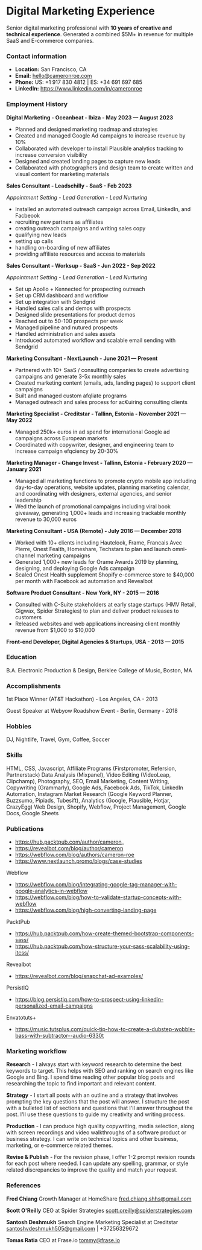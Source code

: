 # Digital Marketing Experience

Senior digital marketing professional with **10 years of creative and technical experience**. Generated a combined $5M+ in revenue for multiple SaaS and E-commerce companies.

### Contact information

- **Location:** San Francisco, CA
- **Email:** hello@cameronroe.com
- **Phone:** US: +1 917 830 4812 | ES: +34 691 697 685
- **LinkedIn:** https://www.linkedin.com/in/cameronroe

### Employment History

**Digital Marketing - Oceanbeat - Ibiza - May 2023 — August 2023**

- Planned and designed marketing roadmap and strategies
- Created and managed Google Ad campaigns to increase revenue by 10%
- Collaborated with developer to install Plausible analytics tracking to increase 
conversion visibility
- Designed and created landing pages to capture new leads
- Collaborated with photographers and design team to create written and visual 
content for marketing materials

**Sales Consultant - Leadschilly - SaaS - Feb 2023**

_Appointment Setting - Lead Generation - Lead Nurturing_

- Installed an automated outreach campaign across Email, LinkedIn, and Facbeook
- recruiting new partners as affiliates
- creating outreach campaigns and writing sales copy
- qualifying new leads
- setting up calls
- handling on-boarding of new affiliates
- providing affiliate resources and access to materials

**Sales Consultant - Worksup - SaaS - Jun 2022 - Sep 2022**

_Appointment Setting - Lead Generation - Lead Nurturing_

- Set up Apollo + Kennected for prospecting outreach
- Set up CRM dashboard and workflow
- Set up integration with Sendgrid
- Handled sales calls and demos with prospects
- Designed slide presentations for product demos
- Reached out to 50-100 prospects per week
- Managed pipeline and nutured prospects
- Handled administration and sales assets
- Introduced automated workflow and scalable email sending with Sendgrid

**Marketing Consultant - NextLaunch - June 2021 — Present**

- Partnered with 10+ SaaS / consulting companies to create advertising campaigns and generate 3-5x monthly sales
- Created marketing content (emails, ads, landing pages) to support client campaigns
- Built and managed custom afqliate programs
- Managed outreach and sales process for ac€uiring consulting clients

**Marketing Specialist - Creditstar - Tallinn, Estonia - November 2021 — May 2022**

- Managed 250k+ euros in ad spend for international Google ad campaigns across European markets
- Coordinated with copywriter, designer, and engineering team to increase campaign efqciency by 20-30%

**Marketing Manager - Change Invest - Tallinn, Estonia - February 2020 — January 2021**

- Managed all marketing functions to promote crypto mobile app including day-to-day operations, website updates, planning marketing calendar, and coordinating with designers, external agencies, and senior leadership
- Wed the launch of promotional campaigns including viral book giveaway, generating 1,000+ leads and increasing trackable monthly revenue to 30,000 euros

**Marketing Consultant - USA (Remote) - July 2016 — December 2018**

- Worked with 10+ clients including Hautelook, Frame, Francais Avec Pierre, 
Onest Fealth, Homeshare, Techstars to plan and launch omni-channel marketing campaigns
- Generated 1,000+ new leads for Orame Awards 2019 by planning, designing, and deploying Google Ads campaign
- Scaled Onest Health supplement Shopify e-commerce store to $40,000 per month 
with Facebook ad automation and Revealbot

**Software Product Consultant - New York, NY - 2015 — 2016**

- Consulted with C-Suite stakeholders at early stage startups (HMV Retail, Gigwax, 
Spider Strategies) to plan and deliver product releases to customers
- Released websites and web applications increasing client monthly revenue from 
$1,000 to $10,000

**Front-end Developer, Digital Agencies & Startups, USA - 2013 — 2015**

### Education

B.A. Electronic Production & Design, Berklee College of Music, Boston, MA

### Accomplishments

1st Place Winner (AT&T Hackathon) - Los Angeles, CA - 2013

Guest Speaker at Webyow Roadshow Event - Berlin, Germany - 2018

### Hobbies

DJ, Nightlife, Travel, Gym, Coffee, Soccer

### Skills

HTML, CSS, Javascript, Affiliate Programs (Firstpromoter, Refersion, Partnerstack)
Data Analysis (Mixpanel), Video Editing (VideoLeap, Clipchamp), Photography, SEO, Email Marketing,
Content Writing, Copywriting (Grammarly), Google Ads, Facebook Ads, TikTok, LinkedIn Automation, Instagram
Market Research (Google Keyword Planner, Buzzsumo, Pipiads, Tubesift), Analytics (Google, Plausible, Hotjar, CrazyEgg)
Web Design, Shopify, Webflow, Project Management, Google Docs, Google Sheets

### Publications

- https://hub.packtpub.com/author/cameron_
- https://revealbot.com/blog/author/cameron
- https://webflow.com/blog/authors/cameron-roe
- https://www.nextlaunch.promo/blogs/case-studies

Webflow
- https://webflow.com/blog/integrating-google-tag-manager-with-google-analytics-in-webflow
- https://webflow.com/blog/how-to-validate-startup-concepts-with-webflow
- https://webflow.com/blog/high-converting-landing-page

PacktPub
- https://hub.packtpub.com/how-create-themed-bootstrap-components-sass/
- https://hub.packtpub.com/how-structure-your-sass-scalability-using-itcss/

Revealbot
- https://revealbot.com/blog/snapchat-ad-examples/

PersistIQ
- https://blog.persistiq.com/how-to-prospect-using-linkedin-personalized-email-campaigns

Envatotuts+
- https://music.tutsplus.com/quick-tip-how-to-create-a-dubstep-wobble-bass-with-subtractor--audio-6330t

### Marketing workflow

**Research** - I always start with keyword research to determine the best keywords to target. This helps with SEO and ranking on search engines like Google and Bing. I spend time reading other popular blog posts and researching the topic to find important and relevant content.

**Strategy** - I start all posts with an outline and a strategy that involves prompting the key questions that the post will answer. I structure the post with a bulleted list of sections and questions that I'll answer throughout the post. I'll use these questions to guide my creativity and writing process.

**Production** - I can produce high quality copywriting, media selection, along with screen recordings and video walkthroughs of a software product or business strategy. I can write on technical topics and other business, marketing, or e-commerce related themes.

**Revise & Publish** - For the revision phase, I offer 1-2 prompt revision rounds for each post where needed. I can update any spelling, grammar, or style related discrepancies to improve the quality and match your request.

### References

**Fred Chiang**
Growth Manager at HomeShare
fred.chiang.shhs@gmail.com

**Scott O'Reilly**
CEO at Spider Strategies
scott.oreilly@spiderstrategies.com

**Santosh Deshmukh**
Search Engine Marketing Specialist at Creditstar
santoshvdeshmukh505@gmail.com | +37256329672

**Tomas Ratia**
CEO at Frase.io
tommy@frase.io